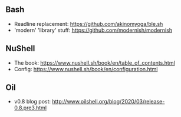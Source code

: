 ## Bash

* Readline replacement: https://github.com/akinomyoga/ble.sh
* 'modern' 'library' stuff: https://github.com/modernish/modernish

## NuShell

* The book: https://www.nushell.sh/book/en/table_of_contents.html
* Config: https://www.nushell.sh/book/en/configuration.html

## Oil

* v0.8 blog post: http://www.oilshell.org/blog/2020/03/release-0.8.pre3.html 
